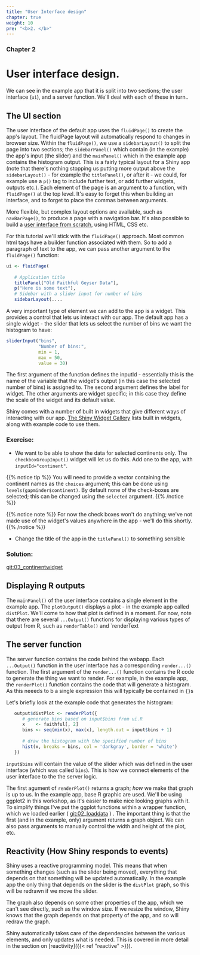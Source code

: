 ```yaml
---
title: "User Interface design"
chapter: true
weight: 10
pre: "<b>2. </b>"
---
```

### Chapter 2

# User interface design.

We can see in the example app that it is split into two sections; the user interface (`ui`), and a server function.   We'll deal with each of these in turn..

## The UI section

The user interface of the default app uses the `fluidPage()` to create the app's layout. The fluidPage layout will automatically respond to changes in browser size.  Within the `fluidPage()`, we use a `sidebarLayout()` to split the page into two sections; the `sidebarPanel()` which contain (in the example) the app's input (the slider) and the `mainPanel()` which in the example app contains the histogram output.   This is a fairly typical layout for a Shiny app (note that there's nothing stopping us putting more output above the `sidebarLayout()` - for example the `titlePanel()`, or after it - we could, for example use a `p()` tag to include further text, or add further widgets, outputs etc.).   Each element of the page is an argument to a function, with `fluidPage()` at the top level.  It's easy to forget this when building an interface, and to forget to place the commas between arguments.  

More flexible, but complex layout options are available, such as `navBarPage()`, to produce a page with a navigation bar.  It's also possible to build a [user interface from scratch](https://shiny.rstudio.com/articles/html-ui.html), using HTML, CSS etc.

For this tutorial we'll stick with the `fluidPage()` approach.  Most common html tags have a builder function associated with them.  So to add a paragraph of text to the app, we can pass another argument to the `fluidPage()` function:


```r
ui <- fluidPage(
   
   # Application title
   titlePanel("Old Faithful Geyser Data"),
   p("Here is some text"),
   # Sidebar with a slider input for number of bins 
   sidebarLayout(....
```

A very important type of element we can add to the app is a widget.  This provides a control that lets us interact with our app.  The default app has a single widget - the slider that  lets us select the number of bins we want the histogram to have:


```r
sliderInput("bins",
            "Number of bins:",
            min = 1,
            max = 50,
            value = 30)
```

The first argument of the function defines the inputId - essentially this is the name of the variable that the widget's output (in this case the selected number of bins) is assigned to.  The second argument defines the label for widget.  The other arguments are widget specific; in this case they define the scale of the widget and its default value.   

Shiny comes with a number of built in widgets that give different ways of interacting with our app. [The Shiny Widget Gallery](https://shiny.rstudio.com/gallery/widget-gallery.html) lists built in widgets, along with example code to use them.

### Exercise:

* We want to be able to show the data for selected continents only.   The `checkboxGroupInput()` widget will let us do this.   Add one to the app, with `inputId="continent"`.  

{{% notice tip %}}
You will need to provide a vector containing the continent names as the `choices` argument; this can be done using `levels(gapminder$continent)`.  By default none of the check-boxes are selected; this can be changed using the `selected` argument.
{{% /notice %}}

{{% notice note %}}
For now the check boxes won't do anything; we've not made use of the widget's values anywhere in the app - we'll do this shortly.
{{% /notice %}}

* Change the title of the app in the `titlePanel()` to something sensible

###  Solution:
 
[git:03_continentwidget]()

## Displaying R outputs

The `mainPanel()` of the user interface contains a single element in the example app.  The `plotOutput()` displays a plot - in the example app called `distPlot`.  We'll come to how that plot is defined in a moment.  For now, note that there are several `...Output()` functions for displaying various types of output from R, such as `renderTable()` and `renderText


## The server function

The server function contains the code behind the webapp.   Each `...Output()` function in the user interface has a corresponding `render...()` function.   The first argument of the `render...()` function contains the R code to generate the thing we want to render.  For example, in the example app, the `renderPlot()` function contains the code that will generate a histogram.  As this neeeds to b a single expression this will typically be contained in `{}`s 

Let's briefly look at the example code that generates the histogram:


```r
   output$distPlot <- renderPlot({
      # generate bins based on input$bins from ui.R
      x    <- faithful[, 2] 
      bins <- seq(min(x), max(x), length.out = input$bins + 1)
      
      # draw the histogram with the specified number of bins
      hist(x, breaks = bins, col = 'darkgray', border = 'white')
   })
```

`input$bins` will contain the value of the slider which was defined in the user interface (which was called `bins`).   This is how we connect elements of the user interface to the the server logic.

The first agument of `renderPlot()` returns a graph; _how_ we make that graph is up to us.  In the example app, base R graphic are used.  We'll be using ggplot2 in this workshop, as it's easier to make nice looking graphs with it.  To simplify things I've put the ggplot functions within a wrapper function, which we loaded earlier ( [git:02_loaddata]() ) .  The important thing is that the first (and in the example, only) argument returns a graph object.   We can also pass arguments to manually control the width and height of the plot, etc.

## Reactivity (How Shiny responds to events) 

Shiny uses a reactive programming model.  This means that when something changes (such as the slider being moved), everything that depends on that something will be updated automatically.   In the example app the only thing that depends on the slider is the `distPlot` graph, so this will be redrawn if we move the slider.

The graph also depends on some other properties of the app, which we can't see directly, such as the window size.  If we resize the window, Shiny knows that the graph depends on that property of the app, and so will redraw the graph.

Shiny automatically takes care of the dependencies between the various elements, and only updates what is needed.  This is covered in more detail in the section on [reactivity]({{< ref "reactive" >}}).

